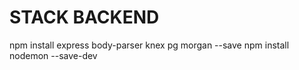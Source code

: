 # STACK BACKEND

npm install express body-parser knex pg morgan --save
npm install nodemon --save-dev

